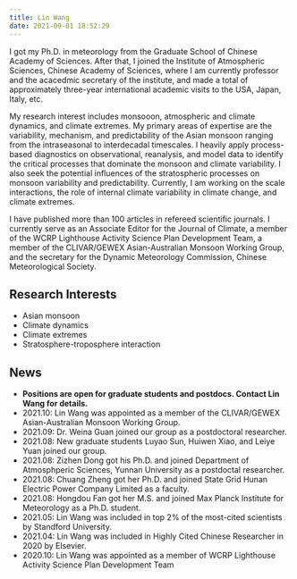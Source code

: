 ```yaml
---
title: Lin Wang
date: 2021-09-01 18:52:29
---
```


I got my Ph.D. in meteorology from the Graduate School of Chinese Academy of Sciences. After that, I joined the Institute of Atmospheric Sciences, Chinese Academy of Sciences, where I am currently professor and the acacedmic secretary of the institute, and made a total of approximately three-year international academic visits to the USA, Japan, Italy, etc. 

My research interest includes monsooon, atmospheric and climate dynamics, and climate extremes. My primary areas of expertise are the variability, mechanism, and predictability of the Asian monsoon ranging from the intraseasonal to interdecadal timescales. I heavily apply process-based diagnostics on observational, reanalysis, and model data to identify the critical processes that dominate the monsoon and climate variability. I also seek the potential influences of the stratospheric processes on monsoon variability and predictability. Currently, I am working on the scale interactions, the role of internal climate variability in climate change, and climate extremes. 

I have published more than 100 articles in refereed scientific journals. I currently serve as an Associate Editor for the Journal of Climate, a member of the WCRP Lighthouse Activity Science Plan Development Team, a member of the CLIVAR/GEWEX Asian-Australian Monsoon Working Group, and the secretary for the Dynamic Meteorology Commission, Chinese Meteorological Society.

## Research Interests
- Asian monsoon
- Climate dynamics
- Climate extremes
- Stratosphere-troposphere interaction

## News

- **Positions are open for graduate students and postdocs. Contact Lin Wang for details.**
- 2021.10: Lin Wang was appointed as a member of the CLIVAR/GEWEX Asian-Australian Monsoon Working Group.
- 2021.09: Dr. Weina Guan joined our group as a postdoctoral researcher.
- 2021.08: New graduate students Luyao Sun, Huiwen Xiao, and Leiye Yuan joined our group.
- 2021.08: Zizhen Dong got his Ph.D. and joined Department of Atmosphperic Sciences, Yunnan University as a postdoctal researcher.
- 2021.08: Chuang Zheng got her Ph.D. and joined State Grid Hunan Electric Power Company Limited as a faculty.
- 2021.08: Hongdou Fan got her M.S. and joined Max Planck Institute for Meteorology as a Ph.D. student.
- 2021.05: Lin Wang was included in top 2% of the most-cited scientists by Standford University.
- 2021.04: Lin Wang was included in Highly Cited Chinese Researcher in 2020 by Elsevier.
- 2020.10: Lin Wang was appointed as a member of WCRP Lighthouse Activity Science Plan Development Team
